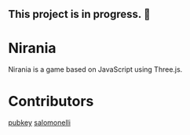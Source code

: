 ## This project is in progress. :construction_worker:

# Nirania

Nirania is a game based on JavaScript using Three.js. 

# Contributors

[pubkey](https://github.com/pubkey)
[salomonelli](https://github.com/salomonelli)
